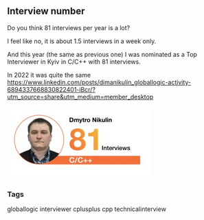 ## Interview number

Do you think 81 interviews per year is a lot?

I feel like no, it is about 1.5 interviews in a week only.

And this year (the same as previous one) I was nominated as a Top Interviewer in Kyiv in C/C++ with 81 interviews.

In 2022 it was quite the same
https://www.linkedin.com/posts/dimanikulin_globallogic-activity-6894337668830822401-iBcr/?utm_source=share&utm_medium=member_desktop

<img src="./Images/NumberOfInterviews.jpg" alt="Number Of Interviews" />

### Tags
globallogic interviewer cplusplus cpp technicalinterview